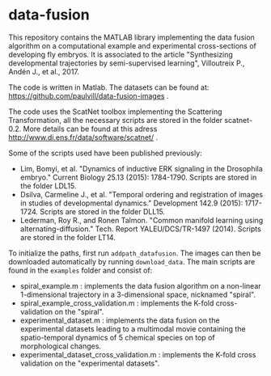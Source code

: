 # data-fusion
This repository contains the MATLAB library implementing the data fusion algorithm on a computational example and experimental cross-sections of developing fly embryos. It is associated to the article "Synthesizing developmental trajectories by semi-supervised learning", Villoutreix P., Andén J., et al., 2017.

The code is written in Matlab. The datasets can be found at: https://github.com/paulvill/data-fusion-images .

The code uses the ScatNet toolbox implementing the Scattering Transformation, all the necessary scripts are stored in the folder scatnet-0.2. More details can be found at this adress http://www.di.ens.fr/data/software/scatnet/ .

Some of the scripts used have been published previously:
- Lim, Bomyi, et al. "Dynamics of inductive ERK signaling in the Drosophila embryo." Current Biology 25.13 (2015): 1784-1790.
    Scripts are stored in the folder LDL15.
- Dsilva, Carmeline J., et al. "Temporal ordering and registration of images in studies of developmental dynamics." Development 142.9 (2015): 1717-1724.
    Scripts are stored in the folder DLL15.
- Lederman, Roy R., and Ronen Talmon. "Common manifold learning using alternating-diffusion."  Tech. Report YALEU/DCS/TR-1497 (2014).
    Scripts are stored in the folder LT14.

To initialize the paths, first run `addpath_datafusion`. The images can then be downloaded automatically by running `download_data`.
The main scripts are found in the `examples` folder and consist of:
- spiral_example.m : implements the data fusion algorithm on a non-linear 1-dimensional trajectory in a 3-dimensional space, nicknamed "spiral".
- spiral_example_cross_validation.m : implements the K-fold cross-validation on the "spiral".
- experimental_dataset.m : implements the data fusion on the experimental datasets leading to a multimodal movie containing the spatio-temporal dynamics of 5 chemical species on top of morphological changes.
- experimental_dataset_cross_validation.m : implements the K-fold cross validation on the "experimental datasets".
